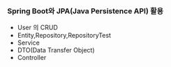 ### Spring Boot와 JPA(Java Persistence API) 활용
* User 의 CRUD
* Entity,Repository,RepositoryTest
* Service
* DTO(Data Transfer Object)
* Controller
